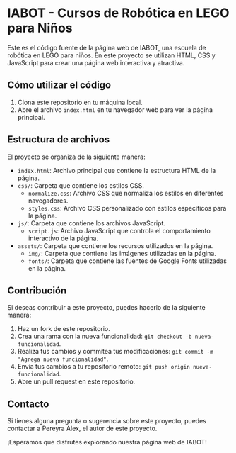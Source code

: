# IABOT - Cursos de Robótica en LEGO para Niños

Este es el código fuente de la página web de IABOT, una escuela de robótica en LEGO para niños. En este proyecto se utilizan HTML, CSS y JavaScript para crear una página web interactiva y atractiva.

## Cómo utilizar el código

1. Clona este repositorio en tu máquina local.
2. Abre el archivo `index.html` en tu navegador web para ver la página principal.

## Estructura de archivos

El proyecto se organiza de la siguiente manera:

- `index.html`: Archivo principal que contiene la estructura HTML de la página.
- `css/`: Carpeta que contiene los estilos CSS.
  - `normalize.css`: Archivo CSS que normaliza los estilos en diferentes navegadores.
  - `styles.css`: Archivo CSS personalizado con estilos específicos para la página.
- `js/`: Carpeta que contiene los archivos JavaScript.
  - `script.js`: Archivo JavaScript que controla el comportamiento interactivo de la página.
- `assets/`: Carpeta que contiene los recursos utilizados en la página.
  - `img/`: Carpeta que contiene las imágenes utilizadas en la página.
  - `fonts/`: Carpeta que contiene las fuentes de Google Fonts utilizadas en la página.

## Contribución

Si deseas contribuir a este proyecto, puedes hacerlo de la siguiente manera:

1. Haz un fork de este repositorio.
2. Crea una rama con la nueva funcionalidad: `git checkout -b nueva-funcionalidad`.
3. Realiza tus cambios y commitea tus modificaciones: `git commit -m "Agrega nueva funcionalidad"`.
4. Envía tus cambios a tu repositorio remoto: `git push origin nueva-funcionalidad`.
5. Abre un pull request en este repositorio.

## Contacto

Si tienes alguna pregunta o sugerencia sobre este proyecto, puedes contactar a Pereyra Alex, el autor de este proyecto.

¡Esperamos que disfrutes explorando nuestra página web de IABOT!

